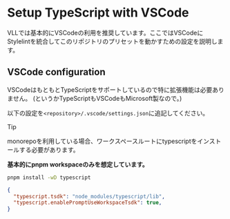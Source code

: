
# Setup TypeScript with VSCode

VLLでは基本的にVSCodeの利用を推奨しています。ここではVSCodeにStylelintを統合してこのリポジトリのプリセットを動かすための設定を説明します。

## VSCode configuration

VSCodeはもともとTypeScriptをサポートしているので特に拡張機能は必要ありません。
(というかTypeScriptもVSCodeもMicrosoft製なので。)

以下の設定を`<repository>/.vscode/settings.json`に追記してください。

> [!TIP]
> monorepoを利用している場合、ワークスペースルートにtypescriptをインストールする必要があります。
>
> **基本的にpnpm workspaceのみを想定しています。**
>
> ```bash
> pnpm install -wD typescript
> ```

```json
{
  "typescript.tsdk": "node_modules/typescript/lib",
  "typescript.enablePromptUseWorkspaceTsdk": true,
}
```
